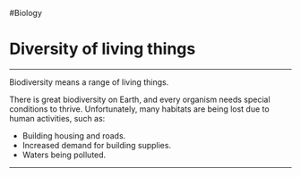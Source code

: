 #Biology 
# Diversity of living things
---
Biodiversity means a range of living things.

There is great biodiversity on Earth, and every organism needs special conditions to thrive.
Unfortunately, many habitats are being lost due to human activities, such as:

- Building housing and roads.
- Increased demand for building supplies.
- Waters being polluted.

---
